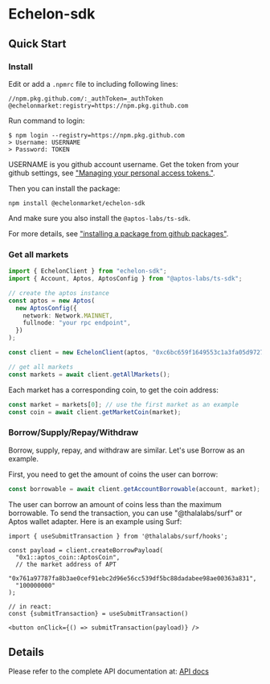 # Echelon-sdk

## Quick Start

### Install

Edit or add a `.npmrc` file to including following lines:
```
//npm.pkg.github.com/:_authToken=_authToken
@echelonmarket:registry=https://npm.pkg.github.com
```

Run command to login:
```
$ npm login --registry=https://npm.pkg.github.com
> Username: USERNAME
> Password: TOKEN
```

USERNAME is you github account username. Get the token from your github settings, see ["Managing your personal access tokens."](https://docs.github.com/en/authentication/keeping-your-account-and-data-secure/managing-your-personal-access-tokens).

Then you can install the package:
```
npm install @echelonmarket/echelon-sdk
```

And make sure you also install the `@aptos-labs/ts-sdk`.

For more details, see ["installing a package from github packages"](https://docs.github.com/en/packages/working-with-a-github-packages-registry/working-with-the-npm-registry#installing-a-package).

### Get all markets

```typescript
import { EchelonClient } from "echelon-sdk";
import { Account, Aptos, AptosConfig } from "@aptos-labs/ts-sdk";

// create the aptos instance
const aptos = new Aptos(
  new AptosConfig({
    network: Network.MAINNET,
    fullnode: "your rpc endpoint",
  })
);

const client = new EchelonClient(aptos, "0xc6bc659f1649553c1a3fa05d9727433dc03843baac29473c817d06d39e7621ba");

// get all markets
const markets = await client.getAllMarkets();
```

Each market has a corresponding coin, to get the coin address:

```typescript
const market = markets[0]; // use the first market as an example
const coin = await client.getMarketCoin(market);
```

### Borrow/Supply/Repay/Withdraw

Borrow, supply, repay, and withdraw are similar. Let's use Borrow as an example.

First, you need to get the amount of coins the user can borrow:

```typescript
const borrowable = await client.getAccountBorrowable(account, market);
```

The user can borrow an amount of coins less than the maximum borrowable. To send the transaction, you can use "@thalalabs/surf" or Aptos wallet adapter. Here is an example using Surf:

```tsx
import { useSubmitTransaction } from '@thalalabs/surf/hooks';

const payload = client.createBorrowPayload(
  "0x1::aptos_coin::AptosCoin",
  // the market address of APT
  "0x761a97787fa8b3ae0cef91ebc2d96e56cc539df5bc88dadabee98ae00363a831",
  "100000000"
);

// in react:
const {submitTransaction} = useSubmitTransaction()

<button onClick={() => submitTransaction(payload)} />
```

## Details

Please refer to the complete API documentation at: [API docs](docs/globals.md)
